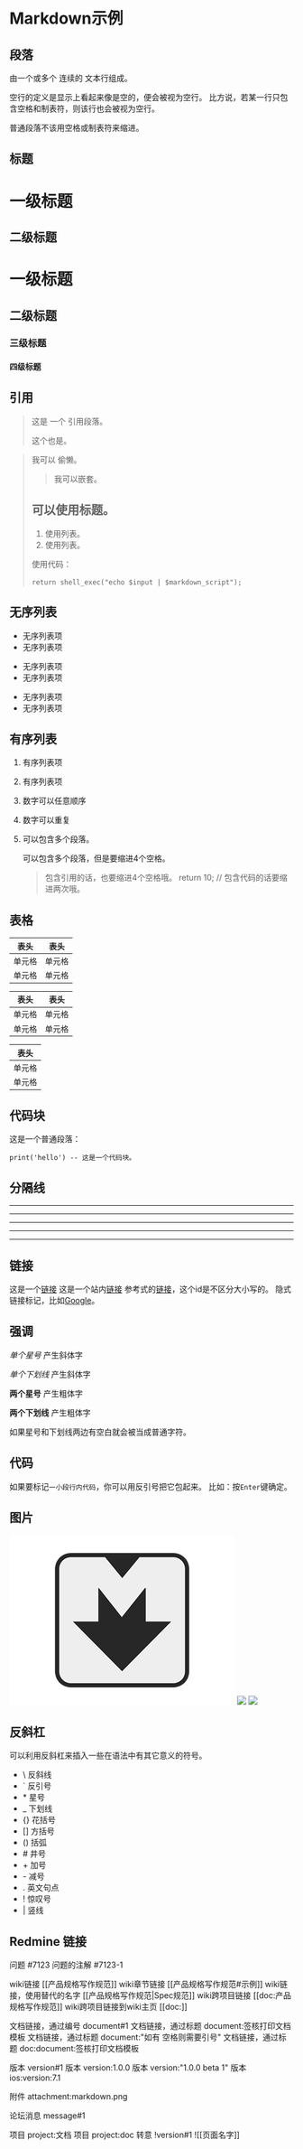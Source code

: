 # Markdown示例

## 段落

由一个或多个
连续的
文本行组成。

空行的定义是显示上看起来像是空的，便会被视为空行。
比方说，若某一行只包含空格和制表符，则该行也会被视为空行。

普通段落不该用空格或制表符来缩进。

## 标题

一级标题
=======

二级标题
------- 

# 一级标题

## 二级标题

### 三级标题

#### 四级标题

## 引用

> 这是
> 一个
> 引用段落。 
>
> 这个也是。


> 我可以
偷懒。
> > 我可以嵌套。
> ## 可以使用标题。
> 
> 1. 使用列表。
> 2. 使用列表。
> 
> 使用代码：
> 
>     return shell_exec("echo $input | $markdown_script");

## 无序列表

* 无序列表项
* 无序列表项

+ 无序列表项
+ 无序列表项

- 无序列表项
- 无序列表项

## 有序列表

1. 有序列表项
3. 有序列表项
7. 数字可以任意顺序
7. 数字可以重复
6. 可以包含多个段落。
    
    可以包含多个段落，但是要缩进4个空格。 
    > 包含引用的话，也要缩进4个空格哦。
        return 10; // 包含代码的话要缩进两次哦。

## 表格

|表头     | 表头   |
|---------|--------|
|单元格   | 单元格 |
|单元格   | 单元格 |

表头     | 表头
---------|--------
单元格   | 单元格
单元格   | 单元格

|表头     |
|---------|
|单元格   |
|单元格   |

## 代码块

这是一个普通段落：

    print('hello') -- 这是一个代码块。 


## 分隔线

* * *

***

*****

- - -

--------------------------------------- 


## 链接

这是一个[链接](http://example.com) 
这是一个站内[链接](/abc.html)
参考式的[链接][id]，这个id是不区分大小写的。
隐式链接标记，比如[Google][]。

[id]: http://example.com/
[Google]: http://www.google.com



## 强调

*单个星号* 产生斜体字

_单个下划线_ 产生斜体字

**两个星号** 产生粗体字

__两个下划线__ 产生粗体字 

如果星号和下划线两边有空白就会被当成普通字符。

## 代码

如果要标记`一小段行内代码`，你可以用反引号把它包起来。 
比如：按`Enter`键确定。


## 图片

![](markdown.png)
![](https://github.com/xpol/markdown/raw/master/markdown.png)
![][id]


[id]: https://github.com/xpol/markdown/raw/master/markdown.png


## 反斜杠

可以利用反斜杠来插入一些在语法中有其它意义的符号。

* \\   反斜线
* \`   反引号
* \*   星号
* \_   下划线
* \{\}  花括号
* \[\]  方括号
* \(\)  括弧
* \#   井号
* \+   加号
* \-   减号
* \.   英文句点
* \!   惊叹号 
* \|   竖线


## Redmine 链接

问题 #7123
问题的注解 #7123-1

wiki链接 [[产品规格写作规范]]
wiki章节链接 [[产品规格写作规范#示例]]
wiki链接，使用替代的名字 [[产品规格写作规范|Spec规范]]
wiki跨项目链接 [[doc:产品规格写作规范]]
wiki跨项目链接到wiki主页 [[doc:]]

文档链接，通过编号 document#1
文档链接，通过标题 document:签核打印文档模板
文档链接，通过标题 document:"如有 空格则需要引号"
文档链接，通过标题 doc:document:签核打印文档模板

版本 version#1
版本 version:1.0.0
版本 version:"1.0.0 beta 1"
版本 ios:version:7.1

附件 attachment:markdown.png

论坛消息 message#1

项目 project:文档
项目 project:doc
转意 !version#1  ![[页面名字]] 
